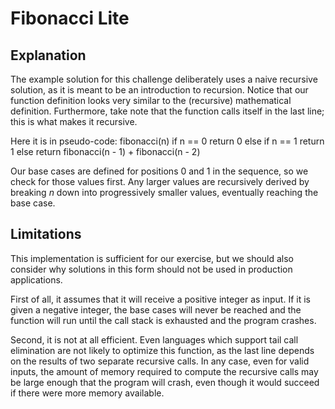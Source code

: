 # Fibonacci Lite

## Explanation

The example solution for this challenge deliberately uses a naive recursive
solution, as it is meant to be an introduction to recursion. Notice that our
function definition looks very similar to the (recursive) mathematical
definition. Furthermore, take note that the function calls itself in the last
line; this is what makes it recursive.

Here it is in pseudo-code:
    fibonacci(n)
        if n == 0
            return 0
        else if n == 1
            return 1
        else
            return fibonacci(n - 1) + fibonacci(n - 2)

Our base cases are defined for positions 0 and 1 in the sequence, so we check
for those values first. Any larger values are recursively derived by breaking
*n* down into progressively smaller values, eventually reaching the base case.

## Limitations

This implementation is sufficient for our exercise, but we should also consider
why solutions in this form should not be used in production applications.

First of all, it assumes that it will receive a positive integer as input. If
it is given a negative integer, the base cases will never be reached and the
function will run until the call stack is exhausted and the program crashes.

Second, it is not at all efficient. Even languages which support tail call
elimination are not likely to optimize this function, as the last line depends
on the results of two separate recursive calls. In any case, even for valid
inputs, the amount of memory required to compute the recursive calls may be
large enough that the program will crash, even though it would succeed if there
were more memory available.
